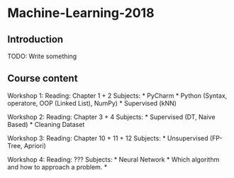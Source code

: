 # Machine-Learning-2018

## Introduction
 TODO: Write something


## Course content
Workshop 1:
    Reading: Chapter 1 + 2
    Subjects:
        * PyCharm
        * Python (Syntax, operatore, OOP (Linked List), NumPy)
        * Supervised (kNN)


Workshop 2:
    Reading: Chapter 3 + 4
    Subjects:
        * Supervised (DT, Naive Based)
        * Cleaning Dataset


Workshop 3:
    Reading: Chapter 10 + 11 + 12
    Subjects:
        * Unsupervised (FP-Tree, Apriori)


Workshop 4:
    Reading: ???
    Subjects:
        * Neural Network
        * Which algorithm and how to approach a problem.
        * 
